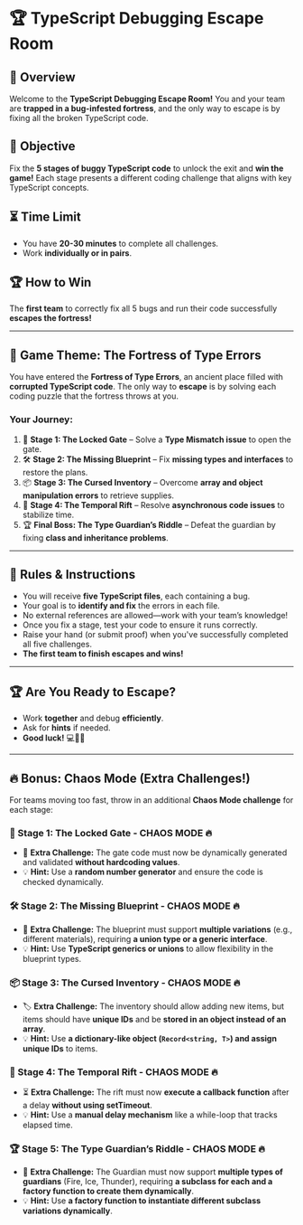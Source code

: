 # 🏆 TypeScript Debugging Escape Room

## 📜 Overview
Welcome to the **TypeScript Debugging Escape Room!** You and your team are **trapped in a bug-infested fortress**, and the only way to escape is by fixing all the broken TypeScript code.

## 🎯 Objective
Fix the **5 stages of buggy TypeScript code** to unlock the exit and **win the game!** Each stage presents a different coding challenge that aligns with key TypeScript concepts.

## ⏳ Time Limit
- You have **20-30 minutes** to complete all challenges.
- Work **individually or in pairs**.

## 🏆 How to Win
The **first team** to correctly fix all 5 bugs and run their code successfully **escapes the fortress!**

---

## 🏰 **Game Theme: The Fortress of Type Errors**

You have entered the **Fortress of Type Errors**, an ancient place filled with **corrupted TypeScript code**. The only way to **escape** is by solving each coding puzzle that the fortress throws at you.

### **Your Journey:**
1. 🚪 **Stage 1: The Locked Gate** – Solve a **Type Mismatch issue** to open the gate.
2. 🛠️ **Stage 2: The Missing Blueprint** – Fix **missing types and interfaces** to restore the plans.
3. 📦 **Stage 3: The Cursed Inventory** – Overcome **array and object manipulation errors** to retrieve supplies.
4. 🔄 **Stage 4: The Temporal Rift** – Resolve **asynchronous code issues** to stabilize time.
5. 🏆 **Final Boss: The Type Guardian’s Riddle** – Defeat the guardian by fixing **class and inheritance problems**.

---

## 🚀 **Rules & Instructions**
- You will receive **five TypeScript files**, each containing a bug.
- Your goal is to **identify and fix** the errors in each file.
- No external references are allowed—work with your team’s knowledge!
- Once you fix a stage, test your code to ensure it runs correctly.
- Raise your hand (or submit proof) when you've successfully completed all five challenges.
- **The first team to finish escapes and wins!**

---

## 🏆 **Are You Ready to Escape?**
- Work **together** and debug **efficiently**.
- Ask for **hints** if needed.
- **Good luck!** 💻🕵️‍♂️

---

## 🔥 **Bonus: Chaos Mode (Extra Challenges!)**
For teams moving too fast, throw in an additional **Chaos Mode challenge** for each stage:

### **🚪 Stage 1: The Locked Gate - CHAOS MODE** 🔥
- 🔀 **Extra Challenge:** The gate code must now be dynamically generated and validated **without hardcoding values**.
- 💡 **Hint:** Use a **random number generator** and ensure the code is checked dynamically.

### **🛠️ Stage 2: The Missing Blueprint - CHAOS MODE** 🔥
- 📜 **Extra Challenge:** The blueprint must support **multiple variations** (e.g., different materials), requiring **a union type or a generic interface**.
- 💡 **Hint:** Use **TypeScript generics or unions** to allow flexibility in the blueprint types.

### **📦 Stage 3: The Cursed Inventory - CHAOS MODE** 🔥
- 🏷️ **Extra Challenge:** The inventory should allow adding new items, but items should have **unique IDs** and be **stored in an object instead of an array**.
- 💡 **Hint:** Use **a dictionary-like object (`Record<string, T>`) and assign unique IDs** to items.

### **🔄 Stage 4: The Temporal Rift - CHAOS MODE** 🔥
- ⏳ **Extra Challenge:** The rift must now **execute a callback function** after a delay **without using setTimeout**.
- 💡 **Hint:** Use a **manual delay mechanism** like a while-loop that tracks elapsed time.

### **🏆 Stage 5: The Type Guardian’s Riddle - CHAOS MODE** 🔥
- 🏰 **Extra Challenge:** The Guardian must now support **multiple types of guardians** (Fire, Ice, Thunder), requiring **a subclass for each and a factory function to create them dynamically**.
- 💡 **Hint:** Use **a factory function to instantiate different subclass variations dynamically**.
